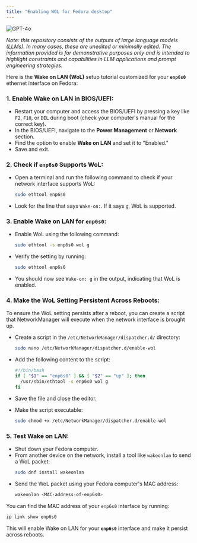 ```yaml
---
title: "Enabling WOL for Fedora desktop"
---
```

![GPT-4o](https://img.shields.io/badge/GPT--4o-3333FF?style=for-the-badge&logo=openai&logoColor=white)



*Note: this repository consists of the outputs of large language models (LLMs). In many cases, these are unedited or minimally edited. The information provided is for demonstrative purposes only and is intended to highlight constraints and capabilities in LLM applications and prompt engineering strategies.*


Here is the **Wake on LAN (WoL)** setup tutorial customized for your **`enp6s0`** ethernet interface on Fedora:

### 1. **Enable Wake on LAN in BIOS/UEFI:**
   - Restart your computer and access the BIOS/UEFI by pressing a key like `F2`, `F10`, or `DEL` during boot (check your computer's manual for the correct key).
   - In the BIOS/UEFI, navigate to the **Power Management** or **Network** section.
   - Find the option to enable **Wake on LAN** and set it to "Enabled."
   - Save and exit.

### 2. **Check if `enp6s0` Supports WoL:**
   - Open a terminal and run the following command to check if your network interface supports WoL:
     ```bash
     sudo ethtool enp6s0
     ```
   - Look for the line that says `Wake-on:`. If it says `g`, WoL is supported.

### 3. **Enable Wake on LAN for `enp6s0`:**
   - Enable WoL using the following command:
     ```bash
     sudo ethtool -s enp6s0 wol g
     ```
   - Verify the setting by running:
     ```bash
     sudo ethtool enp6s0
     ```
   - You should now see `Wake-on: g` in the output, indicating that WoL is enabled.

### 4. **Make the WoL Setting Persistent Across Reboots:**
   To ensure the WoL setting persists after a reboot, you can create a script that NetworkManager will execute when the network interface is brought up.

   - Create a script in the `/etc/NetworkManager/dispatcher.d/` directory:
     ```bash
     sudo nano /etc/NetworkManager/dispatcher.d/enable-wol
     ```
   - Add the following content to the script:
     ```bash
     #!/bin/bash
     if [ "$1" == "enp6s0" ] && [ "$2" == "up" ]; then
       /usr/sbin/ethtool -s enp6s0 wol g
     fi
     ```
   - Save the file and close the editor.

   - Make the script executable:
     ```bash
     sudo chmod +x /etc/NetworkManager/dispatcher.d/enable-wol
     ```

### 5. **Test Wake on LAN:**
   - Shut down your Fedora computer.
   - From another device on the network, install a tool like `wakeonlan` to send a WoL packet:
     ```bash
     sudo dnf install wakeonlan
     ```
   - Send the WoL packet using your Fedora computer's MAC address:
     ```bash
     wakeonlan <MAC-address-of-enp6s0>
     ```

You can find the MAC address of your `enp6s0` interface by running:
```bash
ip link show enp6s0
```

This will enable Wake on LAN for your **`enp6s0`** interface and make it persist across reboots.